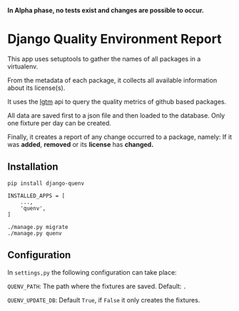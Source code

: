 **In Alpha phase, no tests exist and changes are possible to occur.**

Django Quality Environment Report
=================================

This app uses setuptools to gather the names of all packages in a virtualenv.


From the metadata of each package, it collects all available information about
its license(s).


It uses the [lgtm](https://lgtm.com/) api to query the quality metrics of
github based packages.

All data are saved first to a json file and then loaded to the database.
Only one fixture per day can be created.

Finally, it creates a report of any change occurred to a package, namely:
If it was **added**, **removed** or its **license** has **changed.**


Installation
------------
```
pip install django-quenv
```

```
INSTALLED_APPS = [
    ...,
    'quenv',
]
```

```
./manage.py migrate
./manage.py quenv
```

Configuration
-------------
In `settings,py` the following configuration can take place:

`QUENV_PATH`: The path where the fixtures are saved. Default: `.`

`QUENV_UPDATE_DB`: Default `True`, if `False` it only creates the fixtures.
